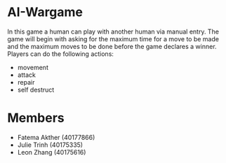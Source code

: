# AI-Wargame
In this game a human can play with another human via manual entry. The game will begin with asking for the maximum time for a move to be made and the maximum moves to be done before the game declares a winner. 
 <br/>Players can do the following actions:
 - movement
 - attack
 - repair
 - self destruct
# Members
- Fatema Akther (40177866)
- Julie Trinh (40175335)
- Leon Zhang (40175616)


